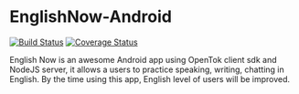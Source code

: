 # EnglishNow-Android

[![Build Status](https://travis-ci.org/USAssignmentWarehouse/EnglishNow-Android.svg?branch=master)](https://travis-ci.org/USAssignmentWarehouse/EnglishNow-Android)
 [![Coverage Status](https://coveralls.io/repos/github/USAssignmentWarehouse/EnglishNow-Android/badge.svg?branch=master)](https://coveralls.io/github/USAssignmentWarehouse/EnglishNow-Android?branch=master)

English Now is an awesome Android app using OpenTok client sdk and NodeJS server, it allows a users to practice speaking, writing, chatting in English. By the time using this app, English level of users will be improved.
